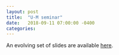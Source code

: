 ```yaml
---
layout: post
title:  "U-M seminar"
date:   2018-09-11 07:00:00 -0400
categories:
---
```


An evolving set of slides are available [here](https://umich.box.com/s/u51yrmgcnnycrz148or8xhdyr505r801).
